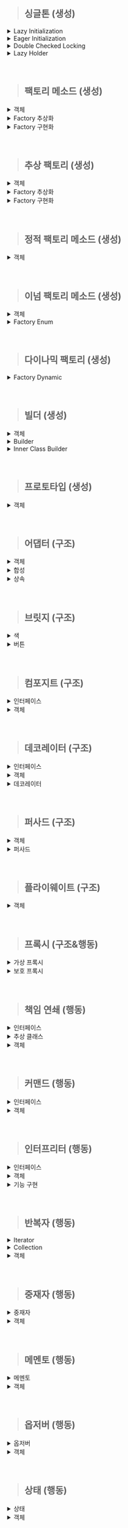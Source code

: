 
> ## 싱글톤 (생성)

<details>
  <summary>Lazy Initialization</summary>

- 늦은 초기화.
- private 생성자 static 메소드를 사용한 가장 보편적인 방식.
- 멀티 스레드 환경에 취약함.
  - 이를 해결 하고자 synchronized 사용.
  - 동기화로 인한 성능 저하 발생.

  ```java
  public class creational.singletone.LazyInitialization {
  
      private static creational.singletone.LazyInitialization instance;
  
      private creational.singletone.LazyInitialization() {
      }
  
      // 동기화 문제 해결을 위한 synchronized
      public static synchronized creational.singletone.LazyInitialization getInstance() {
          if (instance == null) {
              instance = new creational.singletone.LazyInitialization();
          }
  
          return instance;
      }
  }
  ```
</details>

<details>
  <summary>Eager Initialization</summary>

- 이른 초기화.
- 늦은 초기화에서 발생하는 동기화 성능 문제를 해결한 방법.
- static 인스턴스를 미리 생성하여 하나의 인스턴스만 생기도록 보장.
  - 인스턴스를 사용하지 않을 경우 메모리 낭비됨.

  ```java
  public class creational.singletone.EagerInaitialization {
      private static creational.singletone.EagerInaitialization instance = new creational.singletone.EagerInaitialization();
  
      private creational.singletone.EagerInaitialization() {
      }
  
      public static creational.singletone.EagerInaitialization getInstance() {
          return instance;
      }
  }
  ```
</details>

<details>
  <summary>Double Checked Locking</summary>

- volatile 키워드 사용하는 방식.
  - volatile 키워드는 자바 변수를 Main Memory 저장 함.
  - 멀티 스레드 환경에서는 하나의 스레드만 읽기/쓰기 가능 하고 나머지 스레드는 read 가능 하여 최신값 보장.
  - 변수 값을 읽을 때 CPU Cache에 저장된 값이 아닌 Main Memory에서 읽음.
    - 멀티 스레드일 경우 각각의 스레드는 CPU Cache에 저장된 각각의 값을 사용하므로 값의 불일치가 발생함.
- 늦은 초기화와 유사함.
- synchronized 키워드가 메소드 내부에 있음.
  - 메소드를 호출 할 때마다 동기화 걸리지 않아 좀 더 효율적.
  - 인스턴스를 필요로 하는 시점에 만들 수 있음.
- Java 1.5 이상만 가능.

  ```java
  public class creational.singletone.DoubleCheckedLocking {
      private volatile static creational.singletone.DoubleCheckedLocking instance;
  
      private creational.singletone.DoubleCheckedLocking(){}
  
      public static creational.singletone.DoubleCheckedLocking getInstance(){
          if (instance == null){
              synchronized (creational.singletone.DoubleCheckedLocking.class){
                  if(instance==null){
                      instance = new creational.singletone.DoubleCheckedLocking();
                  }
              }
          }
  
          return instance;
      }
  }
  ```
</details>

<details>
  <summary>Lazy Holder</summary>

- 현 시점 가장 완벽한 방법.
- inner class 특징인 호출 되기 전 참조 되지 않는 방식, static 특징인 한번만 호줄 하는 방식, final 키워드를 이용한 불변성 보장 등을 이용함.

  ```java
  public class creational.singletone.LazyHolder {
  
      private static class LazyHolderInner {
          private final static creational.singletone.LazyHolder INSTANCE = new creational.singletone.LazyHolder();
      }
  
      public static creational.singletone.LazyHolder getInstance() {
          return LazyHolderInner.INSTANCE;
      }
  }
  ```
</details>

<br/>
<br/>

> ## 팩토리 메소드 (생성)

<details>
  <summary>객체</summary>

- Drink가 부모, Coffee와 Tea는 자식 클래스.
- 해당 클래스들은 Factory의 부모 클래스는 아님.

  ```java
  package creational.factoryMethod;
  
  public class Drink {
  }
  ```

  ```java
  package creational.factoryMethod;
  
  public class Coffee extends Drink{
  }
  ```

  ```java
  package creational.factoryMethod;
  
  public class Tea extends Drink{
  }
  ```
</details>

<details>
  <summary>Factory 추상화</summary>

- 객체 생성 메소드만 가진 [인터페이스, 추상 클래스] 생성.

  ```java
  package creational.factoryMethod;
  
  public interface DrinkFactory {
      public Drink makeDrink();
  }
  ```

</details>

<details>
  <summary>Factory 구현화</summary>

- 부모를 상속 받은 서브 클래스 생성 또는 바로 기본 클래스 생성.

  ```java
  package creational.factoryMethod;
  
  public class DrinkFactoryImpl implements  DrinkFactory{
      @Override
      public Drink makeDrink() {
          return new Drink();
      }
  }
  ```

  ```java
  package creational.factoryMethod;
  
  public class CoffeeFactoryImpl implements DrinkFactory{
      @Override
      public Drink makeDrink() {
          System.out.println("makeCoffee");
          return new Coffee();
      }
  }
  ```

  ```java
  package creational.factoryMethod;
  
  public class TeaFactoryImpl implements DrinkFactory{
      @Override
      public Drink makeDrink() {
          System.out.println("makeTea");
          return new Tea();
      }
  }
  ```
</details>

<br/>
<br/>

> ## 추상 팩토리 (생성)

<details>
  <summary>객체</summary>

- 객체 집합 별 객체를 생성할 것임.
- 버거 세트가 객체 집합임. 매장별 각각 [햄버거, 음료수] 객체가 있음.

  ```java
  package creational.abstractFactory;
  
  public class BurgerKingHamburger implements Hamburger{
      public BurgerKingHamburger(){
          System.out.println("make BurgerKingHamburger");
      }
  }
  ```

  ```java
  package creational.abstractFactory;
  
  public class BurgerKingDrink implements Drink{
      public BurgerKingDrink(){
          System.out.println("make BurgerKingDrink");
      }
  }
  ```

  ```java
  package creational.abstractFactory;
  
  public class MacdonaldHamburger implements Hamburger{
      public MacdonaldHamburger(){
          System.out.println("make MacdonaldHamburger");
      }
  }
  ```

  ```java
  package creational.abstractFactory;
  
  public class MacdonaldDrink implements  Drink{
      public MacdonaldDrink(){
          System.out.println("make MacdonaldDrink");
      }
  }
  ```

  ```java
  package creational.abstractFactory;
  
  public class BurgerSet {
      private final Hamburger hamburger;
      private final Drink drink;
  
      public BurgerSet(Hamburger hamburger, Drink drink) {
          this.hamburger = hamburger;
          this.drink = drink;
      }
  
      public Hamburger getHamburger() {
          return hamburger;
      }
  
      public Drink getDrink() {
          return drink;
      }
  }
  ```


</details>

<details>
  <summary>Factory 추상화</summary>

- 굳이 따진다면 해당 팩토리는 버거 세트의 팩토리 메소드 패턴임.
- 타입 별 객체 집합 군 객체를 만드는 팩토리 이기 때문에 추상 팩토리라 할 수 있음.
- 결국 팩토리 메소드와 추상 팩토리는 서로 관계가 있음. 그렇다고 동일한 패턴은 아님.

  ```java
  package creational.abstractFactory;
  
  public interface BurgerSetFactory {
      public BurgerSet makeSet(String type);
  }
  ```

</details>

<details>
  <summary>Factory 구현화</summary>

- 실제 객체를 생성 하는 로직 구현.
- 타입별 버거 세트를 만들어서 반환함.

  ```java
  package creational.abstractFactory;
  
  public class BurgerSetFactoryImpl implements BurgerSetFactory{
      @Override
      public BurgerSet makeSet(String type) {
          BurgerSet burgerSet = null;
          switch (type){
              case "BurgerKing" -> burgerSet = new BurgerSet(new BurgerKingHamburger(), new BurgerKingDrink());
              case "Macdonald" -> burgerSet = new BurgerSet(new MacdonaldHamburger(), new MacdonaldDrink());
              default -> System.out.println("해당 버거 세트가 없음");
          }
          return burgerSet;
      }
  }
  ```
</details>

<br/>
<br/>

> ## 정적 팩토리 메소드 (생성)

<details>
  <summary>객체</summary>

- 객체 안에 객체를 반환하는 스태틱 메소드가 있음.

  ```java
  package creational.staticFactoryMethod;
  
  public class Drink {
      private Drink(){}
  
      public static Drink from(String msg){
          System.out.println("make Drink" + msg);
          return new Drink();
      }
  
      public static Drink of(String... msg){
          System.out.println("make Drink");
          for (String str :
                  msg) {
              System.out.println(str);
          }
          return new Drink();
      }
  
      public static Drink getInstance(){
          return new Drink();
      }
  
      public static Drink newInstance(){
          return new Drink();
      }
  
      public static String getString(){
          return "Drink";
      }
  
      public static String newString(){
          return "Drink";
      }
  }
  ```
</details>

<br/>
<br/>

> ## 이넘 팩토리 메소드 (생성)
<details>
  <summary>객체</summary>

- 음식을 상속받은 음료수와 햄버거.

  ```java
  package creational.enumFactoryMethod;
  
  public interface Food {
  }
  ```
  ```java
  package creational.enumFactoryMethod;
  
  public class Drink implements Food{
      public Drink(){
          System.out.println("make Drink");
      }
  }
  ```
  ```java
  package creational.enumFactoryMethod;
  
  public class Hamburger implements Food{
      public Hamburger(){
          System.out.println("make Hamburger");
      }
  }
  ```

</details>

<details>
  <summary>Factory Enum</summary>

- Enum 상수로 음료수, 햄버거 생성.
- 추상 메소드를 만들어 모든 상수에서 구현하도록 강제함.

  ```java
  package creational.enumFactoryMethod;
  
  public enum EnumFoodFactory {
      DRINK("음료수"){
        public Food createFood(){
            return new Drink();
        }
      },
      HAMBURGER("햄버거") {
          public Food createFood(){
              return new Hamburger();
          }
      };
  
      private final String name;
  
      EnumFoodFactory(String name) {
          this.name = name;
      }
      String getName(){
          return this.name;
      }
  
      // 추상 메소드. 모든 상수에서 구현 해야 함.
      abstract Food createFood();
  }
  ```
</details>


<br/>
<br/>


> ## 다이나믹 팩토리 (생성)

<details>
  <summary>Factory Dynamic</summary>

- 객체는 Enum Factory에서 사용한 객체 재사용함.
- 예외 처리가 중요함.

  ```java
  package creational.dynamicFactory;
  
  import creational.enumFactoryMethod.Drink;
  import creational.enumFactoryMethod.Food;
  import creational.enumFactoryMethod.Hamburger;
  
  import java.lang.reflect.Constructor;
  import java.lang.reflect.InvocationTargetException;
  import java.util.HashMap;
  import java.util.Map;
  
  public class DynamicFactory {
      // 클래스를 넣을 Map
      private static final Map<String, Class<? extends Food>> registerTypes = new HashMap<>();
  
      // map에 기본적으로 들어가는 클래스
      static {
          registerTypes.put("Hamburger", Hamburger.class);
          registerTypes.put("Drink", Drink.class);
      }
  
      // 이후 개발 도중 추가해야 되는 클래스가 생긴 경우 사용
      public static void setRegisterTypes(String type, Class<? extends Food> cls){
          registerTypes.put(type, cls);
      }
  
      private static Food getFood(String type) throws NoSuchMethodException, InvocationTargetException, InstantiationException, IllegalAccessException {
          // 해당 타입의 클래스 가져오기
          Class<?> cls = registerTypes.get(type);
  
          if(cls == null){
              throw new RuntimeException();
          }
  
          // 해당 클래스에서 생성자 가져오기
          Constructor<?> foodConstructor = cls.getDeclaredConstructor();
  
          // Reflection API를 통해 인스턴스 만들고 업캐스팅
          return (Food) foodConstructor.newInstance();
      }
  
      public static Food createFood(String type){
          Food food = null;
  
          try {
              food = getFood(type);
          } catch (NoSuchMethodException | InvocationTargetException | InstantiationException | IllegalAccessException | RuntimeException e) {
              System.err.println("해당 음식이 없습니다.");
          }
          return food;
      }
  
  }
  ```
</details>


<br/>
<br/>

> ## 빌더 (생성)

<details>
  <summary>객체</summary>

- 음료수.
- 객체 안에 빌더 처럼 메소드를 구현할 순 있으나, 빌더 패턴은 아니고 단순 Setter임.
- 생성자를 private 하게 만들 수 없음.

```java
package creational.builder;

public class Drink {
  private String name;
  private String size;
  private String price;

// 해당 로직은 setter와 다를바 없으며 불변성을 보장하지 못함. creational.builder 패턴이라 보기 힘듬.
//    public Drink name(String name){
//        this.name = name;
//        return this;
//    }
//
//    public Drink size(String size){
//        this.size = size;
//        return this;
//    }
//
//    public Drink price(String price){
//        this.price = price;
//        return this;
//    }

  public Drink(String name, String size, String price) {
    this.name = name;
    this.size = size;
    this.price = price;
  }

  @Override
  public String toString() {
    return "Drink{" +
            "name='" + name + '\'' +
            ", size='" + size + '\'' +
            ", price='" + price + '\'' +
            '}';
  }
}
```

</details>

<details>
  <summary>Builder</summary>

- Drink 생성 역할을 하는 클래스.

```java
package creational.builder;

public class DrinkBuilder {
  private String name;
  private String size;
  private String price;

  public DrinkBuilder name(String name) {
    this.name = name;
    return this;
  }

  public DrinkBuilder size(String size) {
    this.size = size;
    return this;
  }

  public DrinkBuilder price(String price) {
    this.price = price;
    return this;
  }

  public Drink build() {
    return new Drink(this.name, this.size, this.price);
  }
}
```

</details>

<details>
  <summary>Inner Class Builder</summary>

- 객체의 생성자를 private 하게 만들 수 있음.

  ```java
  package creational.builder;
  
  public class Hamburger {
      private String name;
      private String size;
      private int price;
  
      public static class HamburgerBuilder{
          private String name;
          private String size;
          private int price;
  
          public HamburgerBuilder name(String name){
              this.name = name;
              return this;
          }
  
          public HamburgerBuilder size(String size){
              this.size = size;
              return this;
          }
  
          public HamburgerBuilder price(int price){
              this.price = price;
              return this;
          }
  
          public Hamburger build(){
              return new Hamburger(this.name, this.size, this.price);
          }
      }
  
      private Hamburger(String name, String size, int price) {
          this.name = name;
          this.size = size;
          this.price = price;
      }
  
      @Override
      public String toString() {
          return "Hamburger{" +
                  "name='" + name + '\'' +
                  ", size='" + size + '\'' +
                  ", price=" + price +
                  '}';
      }
  }
  ```

</details>

<br/>
<br/>

> ## 프로토타입 (생성)

<details>
  <summary>객체</summary>

- Cloneable 상속 받아 오버라이딩.
- 깊은 복사.

  ```java
  package creational.prototpye;
  
  import java.util.ArrayList;
  import java.util.List;
  
  public class Drink implements Cloneable {
      private List<Integer> list = new ArrayList<>();
  
      public Drink(List<Integer> list) {
          this.list = list;
      }
  
      @Override
      protected Object clone() throws CloneNotSupportedException {
          List<Integer> copyList = new ArrayList<>(list);
          return new Drink(copyList);
      }
  
      @Override
      public String toString() {
  
          return "Drink{" +
                  "list = " + System.identityHashCode(list) + list +
                  '}';
      }
  }
  ```
</details>

<br/>
<br/>

> ## 어댑터 (구조)

<details>
  <summary>객체</summary>

- 시동 on/off 기능이 있는 자동차 클래스.
- fly 기능이 있는 날개 인터페이스.

  ```java
  package structural;
  
  public class Car {
  
      public Car(){
          System.out.println("make Car");
      }
  
      public void start(){
          System.out.println("시동 걸기");
      }
  
      public void end(){
          System.out.println("시동 끄기");
      }
  }
  ```
  ```java
  package structural.adaptor;
  
  public interface Wing {
      public void fly();
  }
  ```

</details>

<details>
  <summary>합성</summary>

- 멤버 변수로 기존 클래스를 가짐.
- 추가 기능 인터페이스 상속받음.

  ```java
  package structural.adaptor;
  
  import structural.Car;
  
  public class FlyCar1 implements Wing{
      private Car car;
  
      public FlyCar1(Car car){
          this.car = car;
          System.out.println("make FlyCar1");
      }
  
      public void start(){
          car.start();
      }
  
      public void end(){
          car.end();
      }
  
      @Override
      public void fly() {
          System.out.println("날기");
      }
  }
  ```

</details>

<details>
  <summary>상속</summary>

- 기존 클래스를 상속 받음.
- 추가 기능 인터페이스를 상속 받음.

  ```java
  package structural.adaptor;
  
  import structural.Car;
  
  public class FlyCar2 extends Car implements Wing {
  
      public FlyCar2(){
          System.out.println("make FlyCar2");
      }
  
      @Override
      public void fly() {
          System.out.println("날기");
      }
  }
  ```
</details>

<br/>
<br/>

> ## 브릿지 (구조)

<details>
  <summary>색</summary>

- 색은 버튼의 특징중 하나.
- 버튼이 Color 인터페이스를 바로 상속 받아도 되며 일반적으로 상속을 추천함.
- 해당 예시는 상속이 아닌 사용을 이용한 방법을 이용함.
- interface가 브릿지 역할.

  ```java
  package structural.bridge;
  
  public interface Color {
      public void getColor();
  }
  
  ```
  ```java
  package structural.bridge;
  
  public class Red implements Color{
      @Override
      public void getColor() {
          System.out.println("Red");
      }
  }
  
  ```
  ```java
  package structural.bridge;
  
  public class Blue implements Color{
      @Override
      public void getColor() {
          System.out.println("Blue");
      }
  }
  
  ```
</details>

<details>
  <summary>버튼</summary>

- 버튼을 종류에 따라 객체로 만들 수 있음.
- 만약, 기능별 인터페이스를 따로 구현한다면 아래 예시처럼 Start, End 객체를 각각 만들 필요가 없다.
- 여러 상황을 보여주고자 abstract class를 사용했으며 이를 상속 받는 예시임.
- 즉, 기능은 상속을 이용하였고 특징은 사용을 이용하였다 볼 수 있음.
- abstract class가 브릿지 역할.

  ```java
  package structural.bridge;
  
  public abstract class Button {
      Color color;
  
      protected Button(Color color){
          this.color = color;
      }
  
      public abstract void action();
  }
  ```
  ```java
  package structural.bridge;
  
  public class StartButton extends Button{
  
      public StartButton(Color color) {
          super(color);
      }
  
      @Override
      public void action() {
          System.out.println("Start!!!");
      }
  }
  ```
  ```java
  package structural.bridge;
  
  public class EndButton extends Button{
      public EndButton(Color color) {
          super(color);
      }
  
      @Override
      public void action() {
          System.out.println("End!!!");
      }
  }
  ```

</details>

<br/>
<br/>

> ## 컴포지트 (구조)

<details>
  <summary>인터페이스</summary>

- 공통적인 부분을 추상화.
- Item이 최상위 공통 부분이며, Box는 상위 공통 부분임.

  ```java
  package structural.composite;
  
  public interface Item {
      int getPrice();
      String getName();
  }
  ```
  
  ```java
  package structural.composite;
  
  public interface Box  extends Item{
      void addItem(Item item);
      void removeItem(Item item);
      int getAllPrice();
      String getItems();
  }
  ```
</details>

<details>
  <summary>객체</summary>

- 상자 안에 상자 혹은 아이템이 들어갈 수 있음.
  - List는 최상위 인터페이스 Item을 받을 수 있게 만들었음.

  ```java
  package structural.composite;
  
  public class NormalItem implements Item{
      private String name;
      private int price;
  
      public NormalItem(String name, int price) {
          this.name = name;
          this.price = price;
      }
  
      @Override
      public int getPrice() {
          return this.price;
      }
  
      @Override
      public String getName() {
          return this.name;
      }
  }
  ```

  ```java
  package structural.composite;
  
  import java.util.ArrayList;
  import java.util.List;
  import java.util.stream.Collectors;
  
  public class NormalBox implements Box {
      private final List<Item> list;
      private String name;
      private int price;
  
      public NormalBox(String name, int price) {
          this.name = name;
          this.price = price;
          this.list = new ArrayList<>();
      }
  
      @Override
      public void addItem(Item item) {
          list.add(item);
      }
  
      @Override
      public void removeItem(Item item) {
          list.remove(item);
      }
  
      @Override
      public int getAllPrice() {
          return list.stream()
                  .mapToInt(item -> item instanceof Box box ? box.getAllPrice() + item.getPrice() : item.getPrice())
                  .sum();
      }
  
      @Override
      public int getPrice() {
          return this.price;
      }
  
      @Override
      public String getName() {
          return this.name;
      }
  
      @Override
      public String getItems() {
          return getName() + " = { " + list.stream().map(item -> item instanceof Box box ? box.getItems() : item.getName()).collect(Collectors.joining(", ")) + " }";
      }
  }
  ```

</details>

<br/>
<br/>

> ## 데코레이터 (구조)

<details>
  <summary>인터페이스</summary>

- 햄버거가 가지는 기본 기능을 추상화.

  ```java
  package structural.decorator;
  
  public interface Hamburger {
      public String getName();
  }
  ```

</details>

<details>
  <summary>객체</summary>

- 기본 햄버거 객체.

  ```java
  package structural.decorator;
  
  public class BasicHamBurger implements Hamburger{
      @Override
      public String getName() {
          return "햄버거";
      }
  }
  
  ```

</details>

<details>
  <summary>데코레이터</summary>

- 토핑. 즉, 데코레이터 하려는 특징 또는 기능임. 
- 해당 패턴을 통해 기존 객체에 기능 또는 특징을 더해 새로운 객체로 반환한다.
- 해당 코드는 완전 새로운 객체가 됨. 기존 객체를 사용할 수는 없을 듯 하다.
- 결국, 클래스를 만들어야 하는건 동일하나, 종류별로 모두 만들 필요는 없다.
  - ex) 불고기 불고기 햄버거, 불고기 치즈 햄버거 등 객체 클래스는 불필요.
- 굳이 추상 클래스로 만들 필요는 없을 것 같기도 하다.

  ```java
  package structural.decorator;
  
  public abstract class HamburgerDecorator implements Hamburger{
      private Hamburger hamburger;
  
      public HamburgerDecorator(Hamburger hamburger) {
          this.hamburger = hamburger;
      }
  
      @Override
      public String getName() {
          return hamburger.getName();
      }
  }
  
  ```

  ```java
  package structural.decorator;
  
  public class CheeseDecorator extends HamburgerDecorator{
      public CheeseDecorator(Hamburger hamburger) {
          super(hamburger);
      }
  
      @Override
      public String getName() {
          return "치즈 " + super.getName();
      }
  }
  
  ```

  ```java
  package structural.decorator;
  
  public class BulgogiDecorator extends HamburgerDecorator{
      public BulgogiDecorator(Hamburger hamburger) {
          super(hamburger);
      }
  
      @Override
      public String getName() {
          return "불고기 " + super.getName();
      }
  }
  
  ```

</details>

<br/>
<br/>

> ## 퍼사드 (구조)

<details>
  <summary>객체</summary>

- 필요한 객체들. (사람, 피자, TV)
- 각 객체 별 기능이 있음.

  ```java
  package structural.facade;
  
  public class Person {
      public void move(){
          System.out.println("움직인다");
      }
  
      public void watch(){
          System.out.println("본다");
      }
  }
  ```

  ```java
  package structural.facade;
  
  public class Pizza {
      public void addTopping(){
          System.out.println("토핑 추가");
      }
  
  }
  ```
  
  ```java
  package structural.facade;
  
  public class Tv {
      public void ON(){
          System.out.println("전원 ON");
      }
  }
  ```

</details>

<details>
  <summary>퍼사드</summary>

- 하나의 기능을 위해 필요한 서브 클래스의 기능을 가져와 구현함.
- 따로 자신만의 기능을 구현하지는 않고 서브 클래스의 기능을 호출하는 용도.

  ```java
  package structural.facade;
  
  public class Facade {
      public void action(){
          Person person = new Person();
          Tv tv = new Tv();
          Pizza pizza = new Pizza();
  
          person.move();
          pizza.addTopping();
          person.move();
          tv.ON();
          person.watch();
      }
  }
  
  ```

</details>

<br/>
<br/>

> ## 플라이웨이트 (구조)

<details>
  <summary>객체</summary>

- 먼저 불변인 공통 부분을 따로 빼서 클래스로 만듬. (Model)
- Model의 특성이 동일한지 아닌지 판단하기 위해 Factory에서 고유 키값 부여. (Map 변수 이용, FlyWeightFactory 라고도 불림)
- 해당 Model이 있으면 불러오고 없으면 새로 만듬. 이후 만들어진 Model을 실제 객체의 공통 변수에 넣어줌. (Tree)

  ```java
  package structural.flyweight;
  
  import java.util.HashMap;
  import java.util.Map;
  
  public class Model {
      String type;
  
      private Model(String type) {
          this.type = type;
      }
  
      public static class Factory {
          private static final Map<String, Model> cache = new HashMap<>();
  
          public static Model getInstance(String type) {
              if (cache.containsKey(type)) {
                  System.out.print("[기존 나무 모델 가져오기] ");
                  return cache.get(type);
              } else {
                  Model model = new Model(type);
                  cache.put(type, model);
                  System.out.print("[새로운 나무 모델 생성하기] ");
                  return model;
              }
          }
      }
  }
  ```

  ```java
  package structural.flyweight;
  
  public class Tree {
      Model model;
      double x;
      double y;
  
      private Tree(Model model, double x, double y) {
          this.model = model;
          this.x = x;
          this.y = y;
      }
  
      public static class Factory {
          public static Tree getInstance(String type) {
              Model model = Model.Factory.getInstance(type);
              double x = Math.random() * 10000;
              double y = Math.random() * 10000;
  
              System.out.println(type + "의 좌표: x=" + x + ", y=" + y);
              return new Tree(model, x, y);
          }
      }
  }
  ```

</details>

<br/>
<br/>


> ## 프록시 (구조&행동)

<details>
  <summary>가상 프록시</summary>

- 프록시 객체와 실제 객체의 인터페이스를 동일하게 둠.
- 프록시에서 객체의 메소드를 호출하도록 설계.
- 실제 객체가 생성되지 않았음에도 프록시 객체를 통해 로직 넘어감.

  ```java
  package structural.proxy;
  
  interface Image {
      public void showImage();
  
  }
  ```

  ```java
  package structural.proxy;
  
  public class HighImage implements Image{
      String path;
  
      public HighImage(String path) {
          System.out.println(path + " 경로의 이미지 로딩");
          this.path = path;
      }
  
  
      @Override
      public void showImage() {
          System.out.println(path+ " 경로의 이미지 출력");
      }
  }
  
  ```

  ```java
  package structural.proxy;
  
  public class VirtualProxy implements Image {
      String path;
  
  
      public VirtualProxy(String path) {
          this.path = path;
          System.out.println(path +" 경로의 프록시 생성");
      }
  
      @Override
      public void showImage() {
          HighImage highImage = new HighImage(this.path);
          highImage.showImage();
      }
  }
  ```

</details>

<details>
  <summary>보호 프록시</summary>

- 가상 프록시에 권한을 추가한 것.
- 가상 프록시랑 별 차이가 없다.

  ```java
  package structural.proxy;
  
  public class ProtectiveProxy implements Image{
      String path;
      String authority;
  
      public ProtectiveProxy(String path, String authority) {
          this.path = path;
          this.authority = authority;
          System.out.println("["+path +" 경로, "+authority+"사용자] 프록시 생성");
      }
  
      @Override
      public void showImage() {
          if(this.authority.equals("관리자")){
              System.out.println("관리자 접근");
              HighImage highImage = new HighImage(this.path);
              highImage.showImage();
          }else {
              System.out.println(this.authority + "는 접근할 수 없습니다.");
          }
      }
  }
  ```
</details>


<br/>
<br/>

> ## 책임 연쇄 (행동)

<details>
  <summary>인터페이스</summary>

- Handler가 가지는 기본적인 기능을 포함하고 있음.
- 책임질 다음 Handler Setter와 해당 프로세스에서 진행할 기능 구현을 강제해야 함.

```java
package behavioral.chainOfResponsibility;

public interface Handler {
    void setNextHandler(Handler handler);
    void process(String authority);
}
```

</details>


<details>
  <summary>추상 클래스</summary>

- 해당 추상 클래스는 굳이 없어도 됨.
- 바로 객체에 인터페이스를 상속 받도록 하는게 일반적.
- 해당 예시는 기능적으로 좀더 세분화 해보고자 작성함.

  ```java
  package behavioral.chainOfResponsibility;
  
  public abstract class LoginHandler implements Handler{
  
      Handler handler;
  
      @Override
      public void setNextHandler(Handler handler) {
          this.handler = handler;
      }
  
      @Override
      public void process(String authority) {
          try{
              this.handler.process(authority);
          }catch (Exception e){
              System.out.println("로그인 실패");
          }
      }
  }
  
  ```

</details>


<details>
  <summary>객체</summary>

- 각자의 객체가 process를 자신 만의 기능을 넣어 구현해야함.

```java
package behavioral.chainOfResponsibility;

public class Admin extends LoginHandler {

    @Override
    public void process(String authority) {
        if ("Admin".equals(authority)) {
            System.out.println("관리자 로그인 완료");
        } else {
            super.process(authority);
        }
    }
}
```

```java
package behavioral.chainOfResponsibility;

public class User extends LoginHandler{
    @Override
    public void process(String authority) {
        if("User".equals(authority)){
            System.out.println("사용자 로그인 완료");
        }else {
            super.process(authority);
        }
    }
}
```

</details>

<br/>
<br/>

> ## 커맨드 (행동)

<details>
  <summary>인터페이스</summary>

- 책임 연쇄와 비슷함.
- 기본 기능을 추상화.

  ```java
  package behavioral.command;
  
  public interface Command {
      void run();
  }
  ```

</details>

<details>
  <summary>객체</summary>

- command를 상속받은 객체와 이를 매개 변수로 받을 수 있는 객체.

  ```java
  package behavioral.command;
  
  public class HeaterCommand implements Command{
      @Override
      public void run() {
          System.out.println("히터 ON");
      }
  }
  ```

  ```java
  package behavioral.command;
  
  public class LampCommand implements Command{
      @Override
      public void run() {
          System.out.println("램프 ON");
      }
  }
  ```
  
  ```java
  package behavioral.command;
  
  public class Button {
      private Command command;
  
      public void setCommand(Command command) {
          this.command = command;
      }
  
      public void action(){
          command.run();
      }
  }
  ```

</details>

<br/>
<br/>

> ## 인터프리터 (행동)

<details>
  <summary>인터페이스</summary>

- 예제로 사칙연산 계산기를 만들 예정.
- 패턴 개념은 어렵지 않으나 기능 구현 과정이 어려움.

  ```java
  package behavioral.interpreter;
  
  public interface Expression {
      double interpret();
  }
  ```

</details>

<details>
  <summary>객체</summary>

- 사칙연산자 식에는 크게 두개의 객체가 존재한다 볼 수 있음.
- 하나는 피연산자, 다른 하나는 연산자.
- 연산자는 총 4개만 각각의 객체로 구현함.
- 동일안 인터페이스를 상속 받아 피연산자, 연산자 구분 없이 일단 하나의 stack으로 관리할 수 있음.

  ```java
  package behavioral.interpreter;
  
  public class Number implements Expression{
      private double value;
  
      public Number(double value) {
          this.value = value;
      }
  
      @Override
      public double interpret() {
          return value;
      }
  }
  ```

  ```java
  package behavioral.interpreter;
  
  public class Addition implements Expression{
  
      private Expression leftOperand;
      private Expression rightOperand;
  
  
      public Addition(Expression leftOperand, Expression rightOperand) {
          this.leftOperand = leftOperand;
          this.rightOperand = rightOperand;
      }
  
      @Override
      public double interpret() {
          return leftOperand.interpret() + rightOperand.interpret();
      }
  }
  ```

  ```java
  package behavioral.interpreter;
  
  public class Subtraction implements Expression{
      private Expression leftOperand;
      private Expression rightOperand;
  
      public Subtraction(Expression leftOperand, Expression rightOperand) {
          this.leftOperand = leftOperand;
          this.rightOperand = rightOperand;
      }
  
      @Override
      public double interpret() {
          return leftOperand.interpret() - rightOperand.interpret();
      }
  }
  ```

  ```java
  package behavioral.interpreter;
  
  public class Multiplication implements Expression{
  
      private Expression leftOperand;
      private Expression rightOperand;
  
      public Multiplication(Expression leftOperand, Expression rightOperand) {
          this.leftOperand = leftOperand;
          this.rightOperand = rightOperand;
      }
  
      @Override
      public double interpret() {
          return leftOperand.interpret() * rightOperand.interpret();
      }
  }
  ```

  ```java
  package behavioral.interpreter;
  
  public class Division implements Expression {
      private Expression leftOperand;
      private Expression rightOperand;
  
      public Division(Expression leftOperand, Expression rightOperand) {
          this.leftOperand = leftOperand;
          this.rightOperand = rightOperand;
      }
  
      @Override
      public double interpret() {
          if (rightOperand.interpret() == 0) {
              throw new ArithmeticException("Division by zero");
          }
          return leftOperand.interpret() / rightOperand.interpret();
      }
  }
  ```

</details>

<details>
  <summary>기능 구현</summary>

- 사칙연산자는 패턴과 상관 없이 추가적인 기능 구현이 필요하여 추가하였음.
- 가끔 코딩 테스트에 사칙연산을 구현하는 문제가 나오니 숙지하면 좋을 듯 함.

```java
package behavioral.interpreter;

import java.util.Scanner;
import java.util.Stack;

public class Main {
    public static void main(String[] args) {
        Scanner scanner = new Scanner(System.in);

        System.out.println("사칙연산 표현식을 입력하세요:");
        String userInput = scanner.nextLine();

        Expression expression = buildExpression(userInput);

        try {
            double result = expression.interpret();
            System.out.println("결과: " + result);
        } catch (Exception e) {
            System.out.println("오류 발생: " + e.getMessage());
        }
    }

    private static Expression buildExpression(String userInput) {
        String[] tokens = userInput.split(" ");
        Stack<Expression> expressionStack = new Stack<>();
        Stack<String> operatorStack = new Stack<>();

        for (String token : tokens) {
            if (isNumeric(token)) {
                expressionStack.push(new Number(Double.parseDouble(token)));
            } else if ("+-*/".contains(token)) {
                while (!operatorStack.isEmpty() && hasPrecedence(token, operatorStack.peek())) {
                    String topOperator = operatorStack.pop();
                    Expression rightOperand = expressionStack.pop();
                    Expression leftOperand = expressionStack.pop();
                    expressionStack.push(createOperatorExpression(leftOperand, rightOperand, topOperator));
                }
                operatorStack.push(token);
            } else {
                throw new IllegalArgumentException("잘못된 표현식입니다: " + token);
            }
        }

        while (!operatorStack.isEmpty()) {
            String topOperator = operatorStack.pop();
            Expression rightOperand = expressionStack.pop();
            Expression leftOperand = expressionStack.pop();
            expressionStack.push(createOperatorExpression(leftOperand, rightOperand, topOperator));
        }

        if (expressionStack.size() == 1) {
            return expressionStack.pop();
        } else {
            throw new IllegalArgumentException("잘못된 표현식입니다.");
        }
    }

    private static Expression createOperatorExpression(Expression left, Expression right, String operator) {
        return switch (operator) {
            case "+" -> new Addition(left, right);
            case "-" -> new Subtraction(left, right);
            case "*" -> new Multiplication(left, right);
            case "/" -> new Division(left, right);
            default -> throw new IllegalArgumentException("지원되지 않는 연산자입니다: " + operator);
        };
    }

    private static boolean isNumeric(String str) {
        try {
            Double.parseDouble(str);
            return true;
        } catch (NumberFormatException e) {
            return false;
        }
    }

    private static boolean hasPrecedence(String op1, String op2) {
        return (!op1.equals("*") && !op1.equals("/")) || (!op2.equals("+") && !op2.equals("-"));
    }

}
```

</details>

<br/>
<br/>

> ## 반복자 (행동)

<details>
  <summary>Iterator</summary>

- 저장소에서 넘어온 배열을 실질적으로 접근할 수 있게 해주는 역할.
- 공통 코드를 만들어 재사용.

  ```java
  package behavioral.iterator;
  
  public interface Iterator {
      boolean hasNext();
      Object next();
  }
  ```

  ```java
  package behavioral.iterator;
  
  public class HamburgerIterator implements Iterator{
      Hamburger[] arr;
      private int index = 0;
  
      public HamburgerIterator(Hamburger[] arr) {
          this.arr = arr;
      }
  
      @Override
      public boolean hasNext() {
          return index < arr.length;
      }
  
      @Override
      public Hamburger next() {
          return arr[index++];
      }
  }
  ```

</details>

<details>
  <summary>Collection</summary>

- 여러 객체를 저장하기 위한 저장소.
- 저장소에 저장된 배열을 Iterator에 넘기는 역할.

  ```java
  package behavioral.iterator;
  
  public interface Collection {
      Iterator iterator();
  }
  
  ```
  
  ```java
  package behavioral.iterator;
  
  public class HamburgerCollection implements Collection{
      Hamburger[] arr;
      private int index;
  
      public HamburgerCollection(int size) {
          this.arr = new Hamburger[size];
      }
  
      public void add(Hamburger hamburger){
          if(index<arr.length){
              arr[index++] = hamburger;
          }
      }
  
      @Override
      public Iterator iterator() {
          return new HamburgerIterator(this.arr);
      }
  
  }
  ```


</details>

<details>
  <summary>객체</summary>

- 저장소에 담으려는 객체.

  ```java
  package behavioral.iterator;
  
  public class Hamburger {
      String name;
      int price;
  
      public Hamburger(String name, int price) {
          this.name = name;
          this.price = price;
      }
  
      @Override
      public String toString() {
          return "Hamburger{" +
                  "name='" + name + '\'' +
                  ", price=" + price +
                  '}';
      }
  }
  ```

</details>

<br/>
<br/>

> ## 중재자 (행동)

<details>
  <summary>중재자</summary>

- 해당 패턴을 작성하며 많은 고민을 하였음.
- 중재자는 객체간의 연결을 자신을 통해 연결할 수 있도록 도와주는 역할임.
- 이때, 중재자를 객체의 필드 값으로 넣어 구현할 것인지, 아니면 중재자에서 객체와 메시지를 전달 받아 구현할 것인지는 패턴과 상관없음.
- 중재자 패턴은 객체가 가지고 있어야 할 다른 객체들의 리스트를 대신 가지고 있는것이 이 패턴의 핵심일 뿐임. 기능을 어떻게 구현할 지는 알아서 판단 해야 함.
- 현재 예시는 중재자와 객체 클래스간의 의존도를 높이는 대신 기능 별로 구현한 것임.
  - 의존도가 발생하였기 때문에 중재자와 객체 클래스를 동시에 작성해야 함. 

  ```java
  package behavioral.mediator;
  
  public interface Mediator {
      void notice();
      void forwardRequest(String msg);
  }
  ```
  
  ```java
  package behavioral.mediator;
  
  import java.util.ArrayList;
  import java.util.List;
  
  public class ItemMediator implements Mediator {
  
      List<Adventurer> list = new ArrayList<>();
  
      public void addAdventurer(Adventurer adventurer) {
          list.add(adventurer);
      }
  
      public void forwardRequest(String msg) {
          notice();
          for (Adventurer adventurer : list
          ) {
              System.out.print(adventurer.getName()+"에게 전달 -> ");
              adventurer.receiveRequestToMediator(msg);
          }
      }
  
      @Override
      public void notice() {
          System.out.println("[중재인 요청 내역 전달]");
      }
  }
  ```
  
</details>

<details>
  <summary>객체</summary>

- 해당 객체는 모험가임. 중재인에게 요청을 전달하는 기능, 중재인에게 받은 메시지를 출력하는 기능이 있음.
- 앞서 말한 것처럼 두 개의 기능을 제거하고 중재인 클래스에서 Adventurer 객체를 받아 처리하면 의존성을 낮출수 있음.

  ```java
  package behavioral.mediator;
  
  import structural.facade.Person;
  
  public class Adventurer {
  
      private String name;
      private Mediator mediator;
  
  
      public Adventurer(String name) {
          this.name = name;
      }
  
      public String getName() {
          return name;
      }
  
      public void setMediator(ItemMediator mediator) {
          mediator.addAdventurer(this);
          this.mediator = mediator;
      }
  
      public void sendRequestToMediator(String msg) {
          mediator.forwardRequest(msg);
      }
  
      public void receiveRequestToMediator(String msg) {
          System.out.println("전달 받은 내용: " + msg);
      }
  
  }
  
  ```

</details>

<br/>
<br/>

> ## 메멘토 (행동)

<details>
  <summary>메멘토</summary>

- 정보를 따로 관리하기 위한 클래스.

  ```java
  package behavioral.memento;
  
  public class Memento {
      String job;
      int level;
  
      public Memento(String job, int level) {
          this.job = job;
          this.level = level;
      }
  }
  ```

</details>

<details>
  <summary>객체</summary>

- 기존 정보를 메멘토 클래스로 만드는 기능이 있음.

  ```java
  package behavioral.memento;
  
  public class Adventurer {
      String job;
      int level;
  
      public Adventurer(String job, int level) {
          this.job = job;
          this.level = level;
      }
  
      public Memento createMemento(){
          return new Memento(job, level);
      }
  
      public void setInfo(Memento memento){
          this.job = memento.job;
          this.level = memento.level;
      }
  
      @Override
      public String toString() {
          return "Adventurer{" +
                  "job='" + job + '\'' +
                  ", level=" + level +
                  '}';
      }
  }
  ```

</details>


<br/>
<br/>

> ## 옵저버 (행동)

<details>
  <summary>옵저버</summary>

- 관찰자 객체임.
- 관찰중인 객체가 알림을 보낼경우 어떤 기능을 수행할지 미리 정하면 됨. 굳이 없어도 되긴 하지만 알림을 받는다는 행위 자체가 목적이 있기 때문에 관련 기능이 있을 것임.

  ```java
  package behavioral.observer;
  
  public interface Observer {
      void receiveNotice(String msg);
  }
  ```

  ```java
  package behavioral.observer;
  
  public class Adventurer implements Observer{
      private String name;
  
      public Adventurer(String name) {
          this.name = name;
      }
  
      @Override
      public void receiveNotice(String msg) {
          System.out.println(name +"님 알람이 도착했습니다. 내용: "+ msg);
      }
  }
  
  ```

</details>


<details>
  <summary>객체</summary>

- 관찰의 대상이 되는 객체.
- 기본적으로 옵저버 등록, 삭제, 알림 보내기 기능이 있어야 함.
- 관찰 대상이 되는 객체는 Subject 라는 인터페이스를 상속 받는게 일반적임.

  ```java
  package behavioral.observer;
  
  public interface Subject {
      void registerObserver(Observer observer);
      void removeObserver(Observer observer);
      void sendNotice(String msg);
  }
  
  ```

  ```java
  package behavioral.observer;
  
  import java.util.ArrayList;
  import java.util.List;
  
  public class Store implements Subject {
  
      private List<Observer> subscirbers = new ArrayList<>();
  
      @Override
      public void registerObserver(Observer observer) {
          subscirbers.add(observer);
      }
  
      @Override
      public void removeObserver(Observer observer) {
          subscirbers.remove(observer);
      }
  
      @Override
      public void sendNotice(String msg) {
          System.out.println("[구독자 메시지 전달 시작]");
          for (Observer o :
                  subscirbers) {
              o.receiveNotice(msg);
          }
      }
  }
  ```

</details>

<br/>
<br/>


> ## 상태 (행동)

<details>
  <summary>상태</summary>

- 상태 관리를 위한 통합 인터페이스가 있음.
- 해당 상태 인터페이스는 결국 하나의 객체 상태를 뜻하는 것임. 따라서 대상 객체와 의존 관계를 가질 수 밖에 없음.
- 결국 인터페이스와 해당 객체 클래스를 동시에 만들어야 함.

```java
package behavioral.state;

public interface PowerState {
  void powerButtonPush(Laptop laptop);
  void typeButtonPush();
}
```

```java
package behavioral.state;

public class OnState implements PowerState {

    private OnState() {
    }

    private static class SingleInstanceHolder {
        private static final OnState INSTANCE = new OnState();
    }

    public static OnState getInstance() {
        return SingleInstanceHolder.INSTANCE;
    }

    @Override
    public void powerButtonPush(Laptop laptop) {
        System.out.println("노트북 전원 OFF");
        laptop.setPowerState(OffState.getInstance());
    }

    @Override
    public void typeButtonPush() {
        System.out.println("타자 입력");
    }

    @Override
    public String toString() {
        return "전원 상태 ON";
    }
}
```

```java
package behavioral.state;

public class OffState implements PowerState {
    private OffState() {
    }

    private static class SingleInstanceHolder {
        private static final OffState INSTANCE = new OffState();
    }

    public static OffState getInstance() {
        return OffState.SingleInstanceHolder.INSTANCE;
    }

    @Override
    public void powerButtonPush(Laptop laptop) {
        System.out.println("노트북 전원 ON");
        laptop.setPowerState(OnState.getInstance());
    }

    @Override
    public void typeButtonPush() {
        System.out.println("무반응");
    }

    @Override
    public String toString() {
        return "전원 상태 OFF";
    }
}
```

</details>

<details>
  <summary>객체</summary>

- 인터페이스와 동시에 구현해야 함. 자기 자신을 주어야 하기 때문임.

```java
package behavioral.state;

public class Laptop {
    private PowerState powerState;

    public Laptop() {
        this.powerState = OffState.getInstance();
    }

    public void setPowerState(PowerState powerState) {
        this.powerState = powerState;
    }

    public void powerButtonPush(){
        powerState.powerButtonPush(this);
    }

    public void typeButtonPush(){
        powerState.typeButtonPush();
    }

    void currentStatePrint(){
        System.out.println(powerState.toString());
    }

}
```

</details>

<br/>
<br/>

